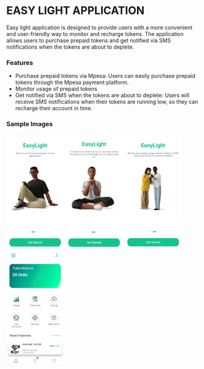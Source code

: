 # EASY LIGHT APPLICATION
Easy light application is designed to provide users with a more convenient and user-friendly way to monitor and recharge tokens.
The application allows users to purchase prepaid tokens and get notified via SMS notifications when the tokens are about to deplete.

### Features
- Purchase prepaid tokens via Mpesa: Users can easily purchase prepaid tokens through the Mpesa payment platform.
- Monitor usage of prepaid tokens
- Get notified via SMS when the tokens are about to deplete: Users will receive SMS notifications when their tokens are running low, so they can recharge their account in time.

### Sample Images
<img src="assets/images/sample5.png" height= "30%" width= "30%" alt="Sample Images">
<img src="assets/images/sample6.png" height= "30%" width= "30%" alt="Sample Images">
<img src="assets/images/sample7.png" height= "30%" width= "30%" alt="Sample Images">
<img src="assets/images/sample4.png" height= "30%" width= "30%" alt="Sample Images">
